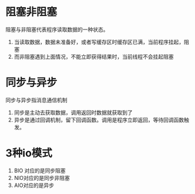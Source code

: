 # 阻塞非阻塞
阻塞与非阻塞代表程序读取数据的一种状态。
1. 当读取数据，数据未准备好，或者写缓存区时缓存区已满，当前程序挂起，阻塞
2. 而非阻塞遇到上面情况，不能立即获得结果时，当前线程不会挂起阻塞
# 同步与异步
同步与异步指消息通信机制
1. 同步是主动去获取数据，调用返回时数据就获取到了
2. 异步是通过回调机制，留下回调函数。调用是程序立即返回，等待回调函数触发。
# 3种io模式
1. BIO 对应的是同步阻塞
2. NIO对应的是同步非阻塞
3. AIO对应的是异步